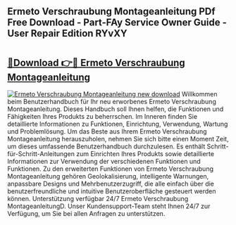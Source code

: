 ## Ermeto Verschraubung Montageanleitung PDf Free Download - Part-FAy Service Owner Guide - User Repair Edition RYvXY

# <h2><a href="http://df6zuh.blite.top/?on=Ermeto+Verschraubung+Montageanleitung">🔗Download 👉🔴 Ermeto Verschraubung Montageanleitung</a></h2>

[![Ermeto Verschraubung Montageanleitung new download](https://i.imgur.com/lujVjoI.png)](http://df6zuh.blite.top/?on=Ermeto+Verschraubung+Montageanleitung)
Willkommen beim Benutzerhandbuch für Ihr neu erworbenes Ermeto Verschraubung Montageanleitung. Dieses Handbuch soll Ihnen helfen, die Funktionen und Fähigkeiten Ihres Produkts zu beherrschen. Im Inneren finden Sie detaillierte Informationen zu Funktionen, Einrichtung, Verwendung, Wartung und Problemlösung. Um das Beste aus Ihrem Ermeto Verschraubung Montageanleitung herauszuholen, nehmen Sie sich bitte einen Moment Zeit, um dieses umfassende Benutzerhandbuch durchzulesen. Es enthält Schritt-für-Schritt-Anleitungen zum Einrichten Ihres Produkts sowie detaillierte Informationen zur Verwendung der verschiedenen Funktionen und Funktionen. Zu den erweiterten Funktionen von Ermeto Verschraubung Montageanleitung gehören Geolokalisierung, intelligente Warnungen, anpassbare Designs und Mehrbenutzerzugriff, die alle einfach über die benutzerfreundliche und intuitive Benutzeroberfläche gesteuert werden können. Unterstützung verfügbar 24/7 Ermeto Verschraubung MontageanleitungD. Unser Kundensupport-Team steht Ihnen 24/7 zur Verfügung, um Sie bei allen Anfragen zu unterstützen.
